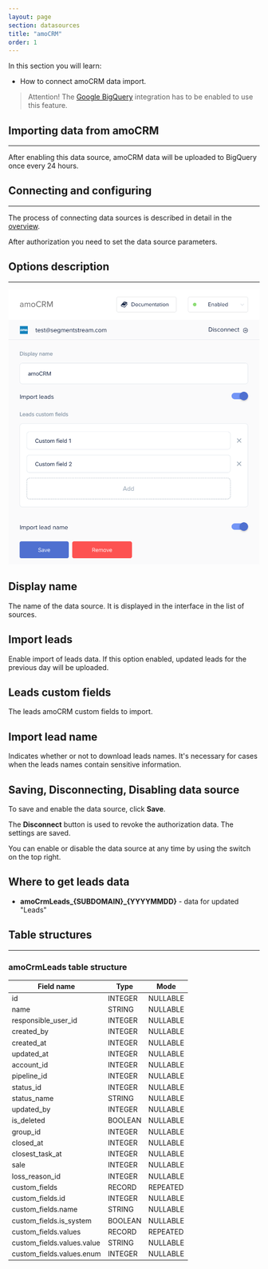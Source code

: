```yaml
---
layout: page
section: datasources
title: "amoCRM"
order: 1
---
```


In this section you will learn:
* How to connect amoCRM data import.

> Attention! The [Google BigQuery](/integrations/google-bigquery) integration has to be enabled to use this feature.

## Importing data from amoCRM
------

After enabling this data source, amoCRM data will be uploaded to BigQuery once every 24 hours.

## Connecting and configuring
------

The process of connecting data sources is described in detail in the [overview](/datasources/index).

After authorization you need to set the data source parameters.

## Options description
------
![](/img/amocrm.png)

## Display name
The name of the data source. It is displayed in the interface in the list of sources.

## Import leads
Enable import of leads data. If this option enabled, updated leads for the previous day will be uploaded.

## Leads custom fields
The leads amoCRM custom fields to import.

## Import lead name
Indicates whether or not to download leads names.
It's necessary for cases when the leads names contain sensitive information.

## Saving, Disconnecting, Disabling data source
To save and enable the data source, click **Save**.

The **Disconnect** button is used to revoke the authorization data. The settings are saved.

You can enable or disable the data source at any time by using the switch on the top right.

## Where to get leads data
- **amoCrmLeads_{SUBDOMAIN}_{YYYYMMDD}** - data for updated "Leads"

## Table structures
------

### amoCrmLeads table structure

Field name | Type | Mode
--- | --- | ---
id | INTEGER | NULLABLE
name | STRING  | NULLABLE
responsible_user_id | INTEGER | NULLABLE
created_by | INTEGER | NULLABLE
created_at | INTEGER | NULLABLE
updated_at | INTEGER | NULLABLE
account_id | INTEGER | NULLABLE
pipeline_id | INTEGER | NULLABLE
status_id | INTEGER | NULLABLE
status_name | STRING | NULLABLE
updated_by | INTEGER | NULLABLE
is_deleted | BOOLEAN | NULLABLE
group_id | INTEGER | NULLABLE
closed_at | INTEGER | NULLABLE
closest_task_at | INTEGER | NULLABLE
sale | INTEGER | NULLABLE
loss_reason_id | INTEGER | NULLABLE
custom_fields | RECORD  | REPEATED
custom_fields.id | INTEGER | NULLABLE
custom_fields.name | STRING  | NULLABLE
custom_fields.is_system | BOOLEAN | NULLABLE
custom_fields.values | RECORD  | REPEATED
custom_fields.values.value | STRING  | NULLABLE
custom_fields.values.enum | INTEGER | NULLABLE
